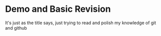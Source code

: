# Demo and Basic Revision

It's just as the title says, 
just trying to read and polish my knowledge of git and github
